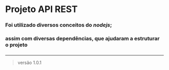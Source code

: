 # Projeto API REST

### Foi utilizado diversos conceitos do ***nodejs***;
### assim com diversas dependências, que ajudaram a estruturar o projeto
###
---
> versão 1.0.1
